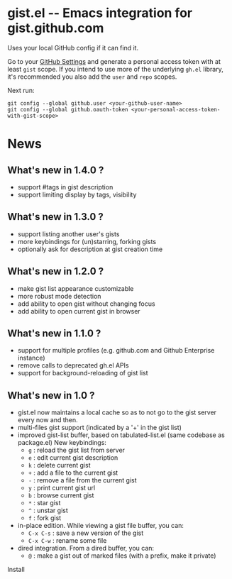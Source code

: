 
gist.el -- Emacs integration for gist.github.com
================================================

Uses your local GitHub config if it can find it.

Go to your [GitHub Settings](https://github.com/settings/tokens) and generate
a personal access token with at least `gist` scope. If you intend to use more
of the underlying `gh.el` library, it's recommended you also add the `user` and
`repo` scopes.

Next run:

``` Shell
git config --global github.user <your-github-user-name>
git config --global github.oauth-token <your-personal-access-token-with-gist-scope>
```

News
====

What's new in 1.4.0 ?
---------------------

* support #tags in gist description
* support limiting display by tags, visibility

What's new in 1.3.0 ?
---------------------

* support listing another user's gists
* more keybindings for (un)starring, forking gists
* optionally ask for description at gist creation time

What's new in 1.2.0 ?
---------------------

* make gist list appearance customizable
* more robust mode detection
* add ability to open gist without changing focus
* add ability to open current gist in browser

What's new in 1.1.0 ?
---------------------

* support for multiple profiles (e.g. github.com and Github Enterprise instance)
* remove calls to deprecated gh.el APIs
* support for background-reloading of gist list

What's new in 1.0 ?
-------------------

* gist.el now maintains a local cache so as to not go to the gist server every now and then.
* multi-files gist support (indicated by a '+' in the gist list)
* improved gist-list buffer, based on tabulated-list.el (same codebase as package.el)
    New keybindings:
    * `g` : reload the gist list from server
    * `e` : edit current gist description
    * `k` : delete current gist
    * `+` : add a file to the current gist
    * `-` : remove a file from the current gist
    * `y` : print current gist url
    * `b` : browse current gist
    * `*` : star gist
    * `^` : unstar gist
    * `f` : fork gist
* in-place edition. While viewing a gist file buffer, you can:
    * `C-x C-s` : save a new version of the gist
    * `C-x C-w` : rename some file
* dired integration. From a dired buffer, you can:
    * `@` : make a gist out of marked files (with a prefix, make it private)

Install